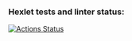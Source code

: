 ### Hexlet tests and linter status:
[![Actions Status](https://github.com/AnastasiaMir/frontend-project-12/actions/workflows/hexlet-check.yml/badge.svg)](https://github.com/AnastasiaMir/frontend-project-12/actions)